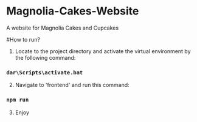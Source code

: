 # Magnolia-Cakes-Website
A website for Magnolia Cakes and Cupcakes

#How to run?

1. Locate to the project directory and activate the virtual environment by the following command:

### `dar\Scripts\activate.bat`


2. Navigate to 'frontend' and run this command:

### `npm run`

3. Enjoy
